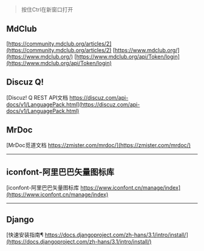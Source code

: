 > 按住Ctrl在新窗口打开

## MdClub
[https://community.mdclub.org/articles/2](https://community.mdclub.org/articles/2)
[https://www.mdclub.org/](https://www.mdclub.org/)
[https://www.mdclub.org/api/Token/login](https://www.mdclub.org/api/Token/login)
[]()

## Discuz Q!
[Discuz! Q REST API文档 https://discuz.com/api-docs/v1/LanguagePack.html](https://discuz.com/api-docs/v1/LanguagePack.html)

## MrDoc
[MrDoc觅道文档 https://zmister.com/mrdoc/](https://zmister.com/mrdoc/)

----------

## iconfont-阿里巴巴矢量图标库
[iconfont-阿里巴巴矢量图标库 https://www.iconfont.cn/manage/index](https://www.iconfont.cn/manage/index)

----------

## Django
[快速安装指南¶ https://docs.djangoproject.com/zh-hans/3.1/intro/install/](https://docs.djangoproject.com/zh-hans/3.1/intro/install/)